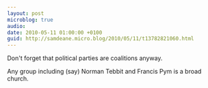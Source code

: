 ```yaml
---
layout: post
microblog: true
audio: 
date: 2010-05-11 01:00:00 +0100
guid: http://samdeane.micro.blog/2010/05/11/t13782821060.html
---
```

Don't forget that political parties are coalitions anyway.

Any group including (say) Norman Tebbit and Francis Pym is a broad church.
